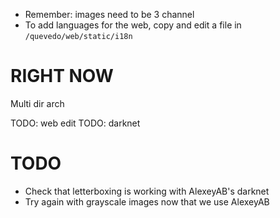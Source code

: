 - Remember: images need to be 3 channel
- To add languages for the web, copy and edit a file in `/quevedo/web/static/i18n`

# RIGHT NOW

Multi dir arch

TODO: web edit
TODO: darknet

# TODO

- Check that letterboxing is working with AlexeyAB's darknet
- Try again with grayscale images now that we use AlexeyAB
